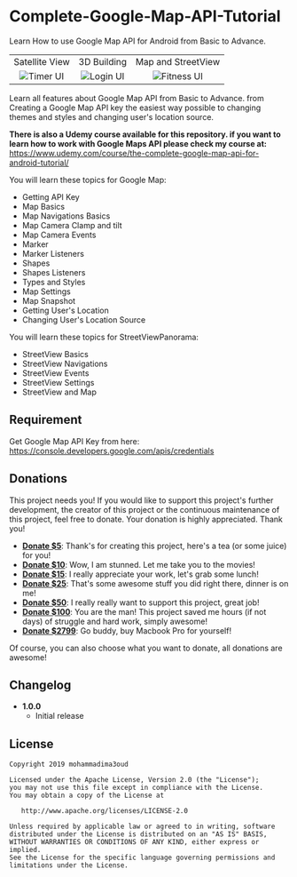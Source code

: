 # Complete-Google-Map-API-Tutorial
Learn How to use Google Map API for Android from Basic to Advance.

<table>
	<tbody>
		<tr>
			<td align="center">Satellite View</td>
			<td align="center">3D Building</td>
            <td align="center">Map and StreetView</td>
		</tr>
		<tr>
			<td align="center">
				<img src="images/Satellite View.png" alt="Timer UI"/>
			</td>
			<td align="center">
				<img src="images/3D Building.png" alt="Login UI"/>
			</td>
			<td align="center">
				<img src="images/Map and StreetView.png" alt="Fitness UI"/>
			</td>
		</tr>
	</tbody>
</table>

Learn all features about Google Map API from Basic to Advance. from Creating a Google Map API key the easiest way possible to changing themes and styles and changing user's location source.

<b>There is also a Udemy course available for this repository. 
if you want to learn how to work with Google Maps API please check my course at: </b>
https://www.udemy.com/course/the-complete-google-map-api-for-android-tutorial/

You will learn these topics for Google Map:
* Getting API Key
* Map Basics
* Map Navigations Basics
* Map Camera Clamp and tilt
* Map Camera Events
* Marker
* Marker Listeners
* Shapes
* Shapes Listeners
* Types and Styles
* Map Settings
* Map Snapshot
* Getting User's Location
* Changing User's Location Source

You will learn these topics for StreetViewPanorama:
* StreetView Basics
* StreetView Navigations
* StreetView Events
* StreetView Settings
* StreetView and Map


## Requirement
Get Google Map API Key from here: https://console.developers.google.com/apis/credentials

## Donations
This project needs you! If you would like to support this project's further development, the creator of this project or the continuous maintenance of this project, feel free to donate. Your donation is highly appreciated. Thank you!


* **[Donate $5](https://www.paypal.me/mohammadima3oud/5)**: Thank's for creating this project, here's a tea (or some juice) for you!
* **[Donate $10](https://www.paypal.me/mohammadima3oud/10)**: Wow, I am stunned. Let me take you to the movies!
* **[Donate $15](https://www.paypal.me/mohammadima3oud/15)**: I really appreciate your work, let's grab some lunch!
* **[Donate $25](https://www.paypal.me/mohammadima3oud/25)**: That's some awesome stuff you did right there, dinner is on me!
* **[Donate $50](https://www.paypal.me/mohammadima3oud/50)**: I really really want to support this project, great job!
* **[Donate $100](https://www.paypal.me/mohammadima3oud/100)**: You are the man! This project saved me hours (if not days) of struggle and hard work, simply awesome!
* **[Donate $2799](https://www.paypal.me/mohammadima3oud/2799)**: Go buddy, buy Macbook Pro for yourself!

Of course, you can also choose what you want to donate, all donations are awesome!


## Changelog
* **1.0.0**
    * Initial release


## License

    Copyright 2019 mohammadima3oud

    Licensed under the Apache License, Version 2.0 (the "License");
    you may not use this file except in compliance with the License.
    You may obtain a copy of the License at

       http://www.apache.org/licenses/LICENSE-2.0

    Unless required by applicable law or agreed to in writing, software
    distributed under the License is distributed on an "AS IS" BASIS,
    WITHOUT WARRANTIES OR CONDITIONS OF ANY KIND, either express or implied.
    See the License for the specific language governing permissions and
    limitations under the License.
